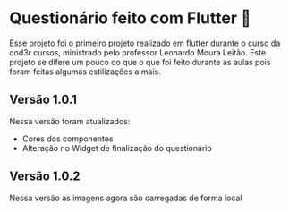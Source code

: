 # Questionário feito com Flutter :page_facing_up:

Esse projeto foi o primeiro projeto realizado em flutter durante o curso da cod3r cursos, ministrado pelo professor Leonardo Moura Leitão. Este projeto se difere um pouco do que o que foi feito durante as aulas pois foram feitas algumas estilizações a mais.

## Versão 1.0.1 

Nessa versão foram atualizados: 

- Cores dos componentes 
- Alteração no Widget de finalização do questionário

## Versão 1.0.2 

Nessa versão as imagens agora são carregadas de forma local
